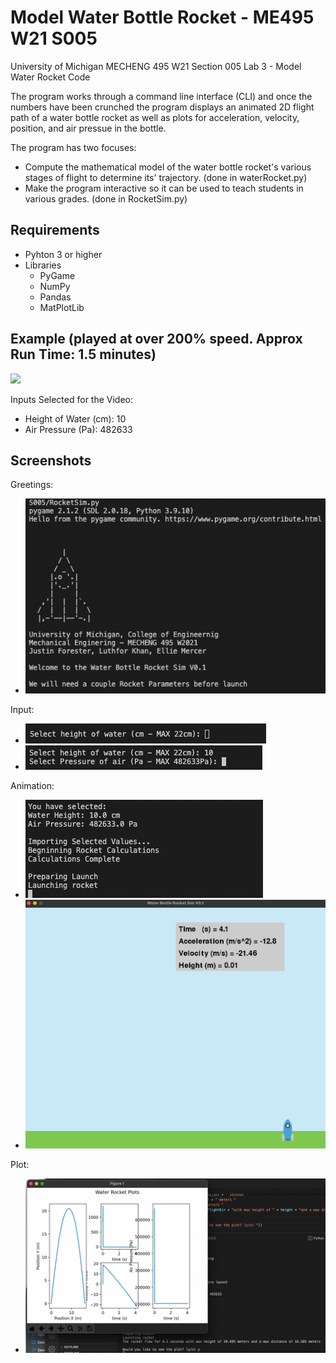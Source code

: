 # Model Water Bottle Rocket - ME495 W21 S005
 University of Michigan
 MECHENG 495 W21 Section 005
 Lab 3 - Model Water Rocket Code


The program works through a command line interface (CLI) and once the numbers have been crunched the program displays an animated 2D flight path of a water bottle rocket as well as plots for acceleration, velocity, position, and air pressue in the bottle. 

The program has two focuses:
- Compute the mathematical model of the water bottle rocket's various stages of flight to determine its' trajectory. (done in waterRocket.py)
- Make the program interactive so it can be used to teach students in various grades. (done in RocketSim.py)

## Requirements
- Pyhton 3 or higher
- Libraries
  - PyGame
  - NumPy
  - Pandas
  - MatPlotLib

## Example (played at over 200% speed. Approx Run Time: 1.5 minutes)
![](waterRocketVideo.gif)

Inputs Selected for the Video: 
- Height of Water (cm): 10
- Air Pressure (Pa): 482633

## Screenshots 
Greetings:
- ![Greeting Message](./screenshots/greeting.png "Greeting")

Input:
- ![Request for Input - Water](./screenshots/inputWater.png "Inputs Water")
- ![Request for Input - Air](./screenshots/inputAir.png "Inputs Air")

Animation:
- ![Launch Terminal Info](./screenshots/launch1.png "Launch Info")
- ![Launch Animation](./screenshots/launch2.png "Launch Animation")

Plot:
- ![Plots of Launch](./screenshots/plot.png "Plots of Launch")